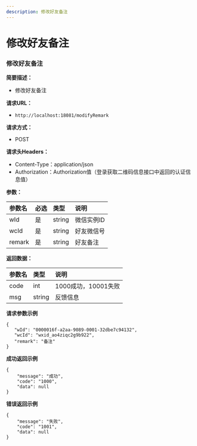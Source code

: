 ```yaml
---
description: 修改好友备注
---
```


# 修改好友备注

### 修改好友备注 <a id="&#x4FEE;&#x6539;&#x597D;&#x53CB;&#x5907;&#x6CE8;"></a>

**简要描述：**

* 修改好友备注

**请求URL：**

* `http://localhost:18081/modifyRemark`

**请求方式：**

* POST

**请求头Headers：**

* Content-Type：application/json
* Authorization：Authorization值（登录获取二维码信息接口中返回的认证信息值）

**参数：**

| 参数名 | 必选 | 类型 | 说明 |
| :--- | :--- | :--- | :--- |
| wId | 是 | string | 微信实例ID |
| wcId | 是 | string | 好友微信号 |
| remark | 是 | string | 好友备注 |

**返回数据：**

| 参数名 | 类型 | 说明 |
| :--- | :--- | :--- |
| code | int | 1000成功，10001失败 |
| msg | string | 反馈信息 |

**请求参数示例**

```text
{
   "wId": "0000016f-a2aa-9089-0001-32dbe7c94132",
   "wcId": "wxid_ao4ziqc2g9b922",
   "remark": "备注"
}
```

**成功返回示例**

```text
{
    "message": "成功",
    "code": "1000",
    "data": null
}
```

**错误返回示例**

```text
{
    "message": "失败",
    "code": "1001",
    "data": null
}
```


